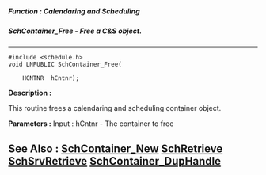 ##### Function : Calendaring and Scheduling
##### SchContainer_Free - Free a C&S object.
---
```
#include <schedule.h>
void LNPUBLIC SchContainer_Free(

	HCNTNR  hCntnr);
```
**Description :**

This routine frees a calendaring and scheduling container object.

**Parameters :**
Input :
hCntnr  -  The container to free



**See Also :**
[SchContainer_New](/reference/Func/SchContainer_New)
[SchRetrieve](/reference/Func/SchRetrieve)
[SchSrvRetrieve](/reference/Func/SchSrvRetrieve)
[SchContainer_DupHandle](/reference/Func/SchContainer_DupHandle)
---
